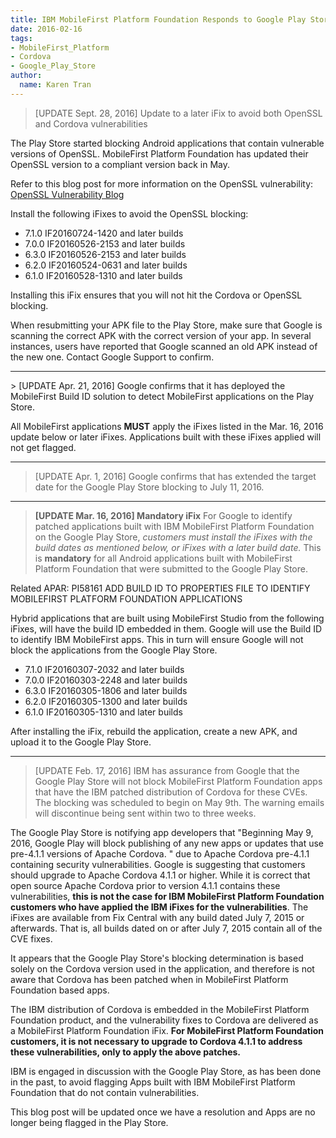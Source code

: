 ```yaml
---
title: IBM MobileFirst Platform Foundation Responds to Google Play Store Announcement of Blocking Apps Using Vulnerable Cordova Versions
date: 2016-02-16
tags:
- MobileFirst_Platform
- Cordova
- Google_Play_Store
author:
  name: Karen Tran
---
```

> [UPDATE Sept. 28, 2016] Update to a later iFix to avoid both OpenSSL and Cordova vulnerabilities

The Play Store started blocking Android applications that contain vulnerable versions of OpenSSL. MobileFirst Platform Foundation has updated their OpenSSL version to a compliant version back in May.

Refer to this blog post for more information on the OpenSSL vulnerability: [OpenSSL Vulnerability Blog](https://mobilefirstplatform.ibmcloud.com/blog/2016/04/27/ibm-mobilefirst-platform-foundation-responds-to-google-play-store-announcement-of-blocking-apps-using-vulnerable-openssl-versions/)

Install the following iFixes to avoid the OpenSSL blocking:

* 7.1.0 IF20160724-1420 and later builds
* 7.0.0 IF20160526-2153 and later builds
* 6.3.0 IF20160526-2153 and later builds
* 6.2.0 IF20160524-0631 and later builds
* 6.1.0 IF20160528-1310 and later builds

Installing this iFix ensures that you will not hit the Cordova or OpenSSL blocking.

When resubmitting your APK file to the Play Store, make sure that Google is scanning the correct APK with the correct version of your app. In several instances, users have reported that Google scanned an old APK instead of the new one. Contact Google Support to confirm.

<hr/>
> [UPDATE Apr. 21, 2016] Google confirms that it has deployed the MobileFirst Build ID solution to detect MobileFirst applications on the Play Store.

All MobileFirst applications **MUST** apply the iFixes listed in the Mar. 16, 2016 update below or later iFixes. Applications built with these iFixes applied will not get flagged.

<hr/>

> [UPDATE Apr. 1, 2016]
Google confirms that  has extended the target date for the Google Play Store blocking to July 11, 2016.

<hr/>

> **[UPDATE Mar. 16, 2016] Mandatory iFix**
For Google to identify patched applications built with IBM MobileFirst Platform Foundation on the Google Play Store, *customers must install the iFixes with the build dates as mentioned below, or iFixes with a later build date.* This is <strong>mandatory</strong> for all Android applications built with MobileFirst Platform Foundation that were submitted to the Google Play Store.

Related APAR: PI58161 ADD BUILD ID TO PROPERTIES FILE TO IDENTIFY MOBILEFIRST PLATFORM FOUNDATION APPLICATIONS

Hybrid applications that are built using MobileFirst Studio from the following iFixes, will have the build ID embedded in them. Google will use the Build ID to identify IBM MobileFirst apps. This in turn will ensure Google will not block the applications from the Google Play Store.

* 7.1.0 IF20160307-2032 and later builds
* 7.0.0 IF20160303-2248 and later builds
* 6.3.0 IF20160305-1806 and later builds
* 6.2.0 IF20160305-1300 and later builds
* 6.1.0 IF20160305-1310 and later builds

After installing the iFix, rebuild the application, create a new APK, and upload it to the Google Play Store.

<hr/>

> [UPDATE Feb. 17, 2016] IBM has assurance from Google that the Google Play Store will not block MobileFirst Platform Foundation apps that have the IBM patched distribution of Cordova for these CVEs. The blocking was scheduled to begin on May 9th. The warning emails will discontinue being sent within two to three weeks.

The Google Play Store is notifying app developers that "Beginning May 9, 2016, Google Play will block publishing of any new apps or updates that use pre-4.1.1 versions of Apache Cordova. " due to Apache Cordova pre-4.1.1 containing security vulnerabilities. Google is suggesting that customers should upgrade to Apache Cordova 4.1.1 or higher.  While it is correct that open source Apache Cordova prior to version 4.1.1 contains these vulnerabilities, **this is not the case for IBM MobileFirst Platform Foundation customers who have applied the IBM iFixes for the vulnerabilities**. The iFixes are available from Fix Central with any build dated July 7, 2015 or afterwards. That is, all builds dated on or after July 7, 2015 contain all of the CVE fixes.

It appears that the Google Play Store's blocking determination is based solely on the Cordova version used in the application, and therefore is not aware that Cordova has been patched when in MobileFirst Platform Foundation based apps.

The IBM distribution of Cordova is embedded in the MobileFirst Platform Foundation product, and the vulnerability fixes to Cordova are delivered as a MobileFirst Platform Foundation iFix. **For MobileFirst Platform Foundation customers, it is not necessary to upgrade to Cordova 4.1.1 to address these vulnerabilities, only to apply the above patches.**

IBM is engaged in discussion with the Google Play Store, as has been done in the past, to avoid flagging Apps built with IBM MobileFirst Platform Foundation that do not contain vulnerabilities.

This blog post will be updated once we have a resolution and Apps are no longer being flagged in the Play Store.
